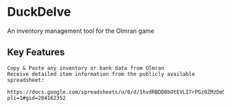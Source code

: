 # DuckDelve
An inventory management tool for the Olmran game

## Key Features
    Copy & Paste any inventory or bank data from Olmran
    Receive detailed item information from the publicly available spreadsheet:
        https://docs.google.com/spreadsheets/u/0/d/1hvdRBDD8bOtEVLI7rPGz0ZMzDm5_5cuX/htmlview?pli=1#gid=204162352